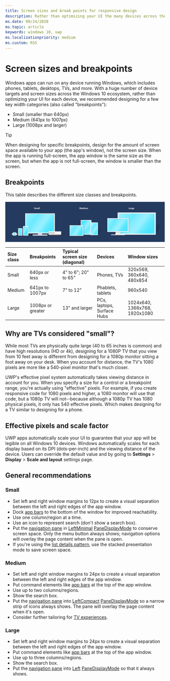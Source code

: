 ```yaml
---
title: Screen sizes and break points for responsive design
description: Rather than optimizing your UI the many devices across the Windows 10 ecosystem, we recommended designing for a few key width categories called breakpoints.
ms.date: 09/24/2020
ms.topic: article
keywords: windows 10, uwp
ms.localizationpriority: medium
ms.custom: RS5
---
```

#  Screen sizes and breakpoints

Windows apps can run on any device running Windows, which includes phones, tablets, desktops, TVs, and more. With a huge number of device targets and screen sizes across the Windows 10 ecosystem, rather than optimizing your UI for each device, we recommended designing for a few key width categories (also called "breakpoints"): 
- Small (smaller than 640px)
- Medium (641px to 1007px)
- Large (1008px and larger)

> [!TIP]
> When designing for specific breakpoints, design for the amount of screen space available to your app (the app's window), not the screen size. When the app is running full-screen, the app window is the same size as the screen, but when the app is not full-screen, the window is smaller than the screen.

## Breakpoints
This table describes the different size classes and breakpoints.

![Responsive design breakpoints](images/breakpoints/size-classes.svg)

<table>
<thead>
<tr class="header">
<th align="left">Size class</th>
<th align="left">Breakpoints</th>
<th align="left">Typical screen size (diagonal)</th>
<th align="left">Devices</th>
<th align="left">Window sizes</th>
</tr>
</thead>
<tbody>
<tr class="even">
<td>Small</td>
<td>640px or less</td>
<td>4&quot; to 6&quot;; 20&quot; to 65&quot;</td>
<td>Phones, TVs</td>
<td>320x569, 360x640, 480x854</td>
</tr>
<tr class="odd">
<td>Medium</td>
<td>641px to 1007px</td>
<td>7&quot; to 12&quot;</td>
<td>Phablets, tablets</td>
<td>960x540</td>
</tr>
<tr class="even">
<td>Large</td>
<td>1008px or greater</td>
<td>13&quot; and larger</td>
<td>PCs, laptops, Surface Hubs</td>
<td>1024x640, 1366x768, 1920x1080</td>
</tr>
</tbody>
</table>

## Why are TVs considered "small"? 

While most TVs are physically quite large (40 to 65 inches is common) and have high resolutions (HD or 4k), designing for a 1080P TV that you view from 10 feet away is different from designing for a 1080p monitor sitting a foot away on your desk. When you account for distance, the TV's 1080 pixels are more like a 540-pixel monitor that's much closer.

UWP's effective pixel system automatically takes viewing distance in account for you. When you specify a size for a control or a breakpoint range, you're actually using "effective" pixels. For example, if you create responsive code for 1080 pixels and higher, a 1080 monitor will use that code, but a 1080p TV will not--because although a 1080p TV has 1080 physical pixels, it only has 540 effective pixels. Which makes designing for a TV similar to designing for a phone.

## Effective pixels and scale factor

UWP apps automatically scale your UI to guarantee that your app will be legible on all Windows 10 devices. Windows automatically scales for each display based on its DPI (dots-per-inch) and the viewing distance of the device. Users can override the default value and by going to **Settings** > **Display** > **Scale and layout** settings page. 

## General recommendations

### Small

- Set left and right window margins to 12px to create a visual separation between the left and right edges of the app window.
- Dock [app bars](../controls/command-bar.md) to the bottom of the window for improved reachability.
- Use one column/region at a time.
- Use an icon to represent search (don't show a search box).
- Put the [navigation pane](../controls/navigationview.md#display-modes) in [LeftMinimal](/windows/winui/api/microsoft.ui.xaml.controls.navigationviewpanedisplaymode) [PaneDisplayMode](/windows/winui/api/microsoft.ui.xaml.controls.navigationview.panedisplaymode) to conserve screen space. Only the menu button always shows; navigation options will overlay the page content when the pane is open.
- If you're using the [list details pattern](../controls/list-details.md), use the stacked presentation mode to save screen space.

### Medium

- Set left and right window margins to 24px to create a visual separation between the left and right edges of the app window.
- Put command elements like [app bars](../controls/command-bar.md) at the top of the app window.
- Use up to two columns/regions.
- Show the search box.
- Put the [navigation pane](../controls/navigationview.md#display-modes) into [LeftCompact](/windows/winui/api/microsoft.ui.xaml.controls.navigationviewpanedisplaymode) [PaneDisplayMode](/windows/winui/api/microsoft.ui.xaml.controls.navigationview.panedisplaymode) so a narrow strip of icons always shows. The pane will overlay the page content when it's open.
- Consider further tailoring for [TV experiences](../devices/designing-for-tv.md).

### Large

- Set left and right window margins to 24px to create a visual separation between the left and right edges of the app window.
- Put command elements like [app bars](../controls/command-bar.md) at the top of the app window.
- Use up to three columns/regions.
- Show the search box.
- Put the [navigation pane](../controls/navigationview.md#display-modes) into [Left](/windows/winui/api/microsoft.ui.xaml.controls.navigationviewpanedisplaymode) [PaneDisplayMode](/windows/winui/api/microsoft.ui.xaml.controls.navigationview.panedisplaymode) so that it always shows.
